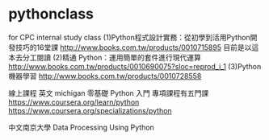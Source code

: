 # pythonclass
for CPC internal study class
(1)Python程式設計實務：從初學到活用Python開發技巧的16堂課
http://www.books.com.tw/products/0010715895
目前是以這本去分工閱讀
(2)精通 Python：運用簡單的套件進行現代運算
http://www.books.com.tw/products/0010690075?sloc=reprod_i_1
(3)Python機器學習
http://www.books.com.tw/products/0010728558

線上課程
英文 michigan
零基礎 Python 入門 專項課程有五門課
https://www.coursera.org/learn/python
https://www.coursera.org/specializations/python

中文南京大學
Data Processing Using Python
